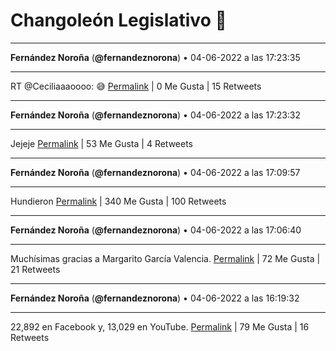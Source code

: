 # Changoleón Legislativo 🙈
*****
**Fernández Noroña** (**@fernandeznorona**) • 04-06-2022 a las 17:23:35
*****
RT @Ceciliaaaoooo: 😅
[Permalink](https://twitter.com/fernandeznorona/status/1533258198735417344) | 0 Me Gusta | 15 Retweets
*****
**Fernández Noroña** (**@fernandeznorona**) • 04-06-2022 a las 17:23:32
*****
Jejeje
[Permalink](https://twitter.com/fernandeznorona/status/1533258185423077377) | 53 Me Gusta | 4 Retweets
*****
**Fernández Noroña** (**@fernandeznorona**) • 04-06-2022 a las 17:09:57
*****
Hundieron
[Permalink](https://twitter.com/fernandeznorona/status/1533254764527374336) | 340 Me Gusta | 100 Retweets
*****
**Fernández Noroña** (**@fernandeznorona**) • 04-06-2022 a las 17:06:40
*****
Muchísimas gracias a Margarito García Valencia.
[Permalink](https://twitter.com/fernandeznorona/status/1533253941542023169) | 72 Me Gusta | 21 Retweets
*****
**Fernández Noroña** (**@fernandeznorona**) • 04-06-2022 a las 16:19:32
*****
22,892 en Facebook y, 13,029 en YouTube.
[Permalink](https://twitter.com/fernandeznorona/status/1533242077303123968) | 79 Me Gusta | 16 Retweets